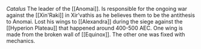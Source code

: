 *Catalus*
The leader of the [[Anomai]].
Is responsible for the ongoing war against the [[Xin'Raki]] in Xir’vathis as he believes them to be the antithesis to Anomai.
Lost his wings to [[Alexandra]] during the siege against the [[Hyperion Plateau]] that happened around 400-500 AEC. 
One wing is made from the broken wall of [[Equinox]]. The other one was fixed with mechanics.
